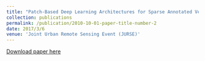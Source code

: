 ```yaml
---
title: "Patch-Based Deep Learning Architectures for Sparse Annotated Very High Resolution Datasets"
collection: publications
permalink: /publication/2010-10-01-paper-title-number-2
date: 2017/3/6
venue: 'Joint Urban Remote Sensing Event (JURSE)'
---
```

[Download paper here](http://users.ntua.gr/karank/img/JURSE2017_paper_122.pdf)
